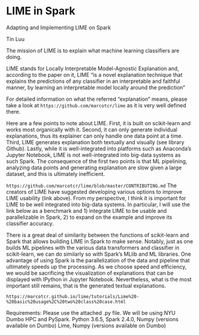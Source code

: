 # LIME in Spark
Adapting and Implementing LIME on Spark

Tin Luu

The mission of LIME is to explain what machine learning classifiers are doing. 

LIME stands for Locally Interpretable Model-Agnostic Explanation and, according to the paper on it, LIME “is a novel explanation technique that explains the predictions of any classifier in an interpretable and faithful manner, by learning an interpretable model locally around the prediction”

For detailed information on what the referred “explanation” means, please take a look at `https://github.com/marcotcr/lime` as it is very well defined there. 

Here are a few points to note about LIME. First, it is built on scikit-learn and works most organically with it. Second, it can only generate individual explanations, thus its explainer can only handle one data point at a time. Third, LIME generates explanation both textually and visually (see library Github). Lastly, while it is well-integrated into platforms such as Anaconda’s Jupyter Notebook, LIME is not well-integrated into big-data systems as such Spark. The consequence of the first two points is that ML pipelining, analyzing data points and generating explanation are slow given a large dataset, and this is ultimately inefficient. 

`https://github.com/marcotcr/lime/blob/master/CONTRIBUTING.md`
The creators of LIME have suggested developing various options to improve LIME usability (link above). From my perspective, I think it is important for LIME to be well integrated into big-data systems. In particular, I will use the link below as a benchmark and 1) integrate LIME to be usable and parallelizable in Spark, 2) to expand on the example and improve its classifier accuracy. 

There is a great deal of similarity between the functions of scikit-learn and Spark that allows building LIME in Spark to make sense. Notably, just as one builds ML pipelines with the various data transformers and classifier in scikit-learn, we can do similarly so with Spark’s MLlib and ML libraries. One advantage of using Spark is the parallelization of the data and pipeline that ultimately speeds up the processing. As we choose speed and efficiency, we would be sacrificing the visualization of explanations that can be displayed with IPython in Jupyter Notebook. Nevertheless, what is the most important still remains, that is the generated textual explanations. 

`https://marcotcr.github.io/lime/tutorials/Lime%20-%20basic%20usage%2C%20two%20class%20case.html` 

Requirements: 
Please use the attached .py file.
We will be using NYU Dumbo HPC and PySpark.
Python 3.6.5, Spark 2.4.0, Numpy (versions available on Dumbo)
Lime, Numpy (versions available on Dumbo)
